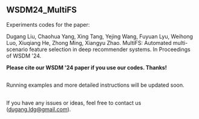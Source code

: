 ## WSDM24_MultiFS

Experiments codes for the paper:

Dugang Liu, Chaohua Yang, Xing Tang, Yejing Wang, Fuyuan Lyu, Weihong Luo, Xiuqiang He, Zhong Ming, Xiangyu Zhao. MultiFS: Automated multi-scenario feature selection in deep recommender systems. In Proceedings of WSDM '24.

**Please cite our WSDM '24 paper if you use our codes. Thanks!**

##
Running examples and more detailed instructions will be updated soon.

## 
If you have any issues or ideas, feel free to contact us ([dugang.ldg@gmail.com](mailto:dugang.ldg@gmail.com)).